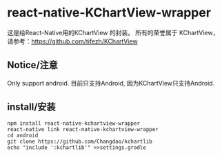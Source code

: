 # react-native-KChartView-wrapper

这是给React-Native用的KChartView 的封装。
所有的荣誉属于 KChartView，请参考：https://github.com/tifezh/KChartView

## Notice/注意   
Only support android. 
目前只支持Android, 因为KChartView只支持Android. 

## install/安装  
```
npm install react-native-kchartview-wrapper
react-native link react-native-kchartview-wrapper
cd android
git clone https://github.com/Changdao/kchartlib
echo "include ':kchartlib'" >>settings.gradle
```


